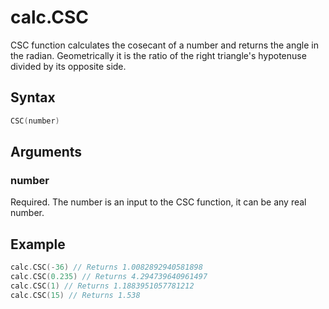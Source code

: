 # calc.CSC

CSC function calculates the cosecant of a number and returns the angle in the radian.
Geometrically it is the ratio of the right triangle's hypotenuse divided by its opposite side.

## Syntax

```go
CSC(number)
```

## Arguments

### number

Required. The number is an input to the CSC function, it can be any real number.

## Example

```go
calc.CSC(-36) // Returns 1.0082892940581898
calc.CSC(0.235) // Returns 4.294739640961497
calc.CSC(1) // Returns 1.1883951057781212
calc.CSC(15) // Returns 1.538
```
